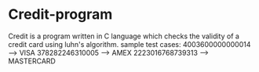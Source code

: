 # Credit-program
Credit is a program written in C language which checks the validity of a credit card using luhn's algorithm.
sample test cases:
4003600000000014 --> VISA
378282246310005 --> AMEX
2223016768739313 --> MASTERCARD
